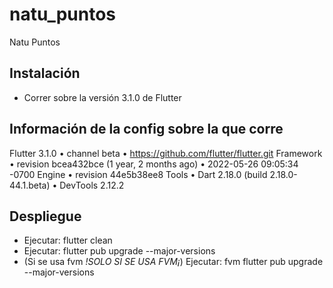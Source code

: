 # natu_puntos

Natu Puntos

## Instalación

- Correr sobre la versión 3.1.0 de Flutter

## Información de la config sobre la que corre

Flutter 3.1.0 • channel beta • https://github.com/flutter/flutter.git
Framework • revision bcea432bce (1 year, 2 months ago) • 2022-05-26 09:05:34 -0700
Engine • revision 44e5b38ee8
Tools • Dart 2.18.0 (build 2.18.0-44.1.beta) • DevTools 2.12.2

## Despliegue

- Ejecutar: flutter clean
- Ejecutar: flutter pub upgrade --major-versions
- (Si se usa fvm _!SOLO SI SE USA FVM¡_) Ejecutar: fvm flutter pub upgrade --major-versions
